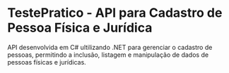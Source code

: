 # TestePratico - API para Cadastro de Pessoa Física e Jurídica
API desenvolvida em C# ultilizando .NET para gerenciar o cadastro de pessoas, permitindo a inclusão, listagem e manipulação de dados de pessoas físicas e jurídicas.
